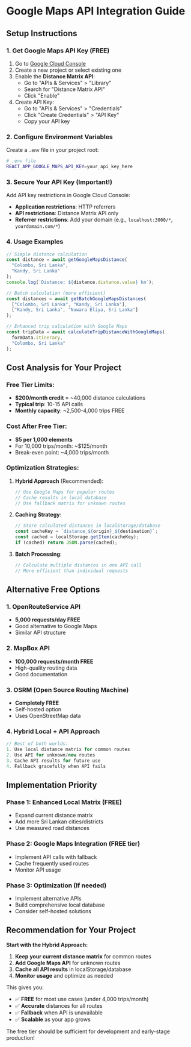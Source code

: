 # Google Maps API Integration Guide

## Setup Instructions

### 1. Get Google Maps API Key (FREE)

1. Go to [Google Cloud Console](https://console.cloud.google.com/)
2. Create a new project or select existing one
3. Enable the **Distance Matrix API**:
   - Go to "APIs & Services" > "Library"
   - Search for "Distance Matrix API"
   - Click "Enable"
4. Create API Key:
   - Go to "APIs & Services" > "Credentials"
   - Click "Create Credentials" > "API Key"
   - Copy your API key

### 2. Configure Environment Variables

Create a `.env` file in your project root:

```bash
# .env file
REACT_APP_GOOGLE_MAPS_API_KEY=your_api_key_here
```

### 3. Secure Your API Key (Important!)

Add API key restrictions in Google Cloud Console:
- **Application restrictions**: HTTP referrers
- **API restrictions**: Distance Matrix API only
- **Referrer restrictions**: Add your domain (e.g., `localhost:3000/*`, `yourdomain.com/*`)

### 4. Usage Examples

```javascript
// Simple distance calculation
const distance = await getGoogleMapsDistance(
  "Colombo, Sri Lanka", 
  "Kandy, Sri Lanka"
);
console.log(`Distance: ${distance.distance.value} km`);

// Batch calculation (more efficient)
const distances = await getBatchGoogleMapsDistances(
  ["Colombo, Sri Lanka", "Kandy, Sri Lanka"],
  ["Kandy, Sri Lanka", "Nuwara Eliya, Sri Lanka"]
);

// Enhanced trip calculation with Google Maps
const tripData = await calculateTripDistanceWithGoogleMaps(
  formData.itinerary,
  "Colombo, Sri Lanka"
);
```

## Cost Analysis for Your Project

### Free Tier Limits:
- **$200/month credit** = ~40,000 distance calculations
- **Typical trip**: 10-15 API calls
- **Monthly capacity**: ~2,500-4,000 trips FREE

### Cost After Free Tier:
- **$5 per 1,000 elements**
- For 10,000 trips/month: ~$125/month
- Break-even point: ~4,000 trips/month

### Optimization Strategies:

1. **Hybrid Approach** (Recommended):
   ```javascript
   // Use Google Maps for popular routes
   // Cache results in local database
   // Use fallback matrix for unknown routes
   ```

2. **Caching Strategy**:
   ```javascript
   // Store calculated distances in localStorage/database
   const cacheKey = `distance_${origin}_${destination}`;
   const cached = localStorage.getItem(cacheKey);
   if (cached) return JSON.parse(cached);
   ```

3. **Batch Processing**:
   ```javascript
   // Calculate multiple distances in one API call
   // More efficient than individual requests
   ```

## Alternative Free Options

### 1. OpenRouteService API
- **5,000 requests/day FREE**
- Good alternative to Google Maps
- Similar API structure

### 2. MapBox API
- **100,000 requests/month FREE**
- High-quality routing data
- Good documentation

### 3. OSRM (Open Source Routing Machine)
- **Completely FREE**
- Self-hosted option
- Uses OpenStreetMap data

### 4. Hybrid Local + API Approach
```javascript
// Best of both worlds:
1. Use local distance matrix for common routes
2. Use API for unknown/new routes
3. Cache API results for future use
4. Fallback gracefully when API fails
```

## Implementation Priority

### Phase 1: Enhanced Local Matrix (FREE)
- Expand current distance matrix
- Add more Sri Lankan cities/districts
- Use measured road distances

### Phase 2: Google Maps Integration (FREE tier)
- Implement API calls with fallback
- Cache frequently used routes
- Monitor API usage

### Phase 3: Optimization (If needed)
- Implement alternative APIs
- Build comprehensive local database
- Consider self-hosted solutions

## Recommendation for Your Project

**Start with the Hybrid Approach:**

1. **Keep your current distance matrix** for common routes
2. **Add Google Maps API** for unknown routes
3. **Cache all API results** in localStorage/database
4. **Monitor usage** and optimize as needed

This gives you:
- ✅ **FREE** for most use cases (under 4,000 trips/month)
- ✅ **Accurate** distances for all routes
- ✅ **Fallback** when API is unavailable
- ✅ **Scalable** as your app grows

The free tier should be sufficient for development and early-stage production!
